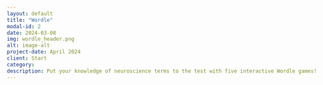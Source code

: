 ```yaml
---
layout: default
title: "Wordle"
modal-id: 2
date: 2024-03-08
img: wordle_header.png
alt: image-alt
project-date: April 2024
client: Start 
category: 
description: Put your knowledge of neuroscience terms to the test with five interactive Wordle games!
---
```


<!DOCTYPE html>
<html lang="en">
<head>
    <meta charset="UTF-8">
    <meta name="viewport" content="width=device-width, initial-scale=1.0">
    <title>Interactive iFrame Buttons</title>
    <style>
        body {
            font-family: -apple-system, BlinkMacSystemFont, "Segoe UI", Roboto, Helvetica, Arial, sans-serif;
            max-width: 800px;
            margin: 0 auto;
            padding: 20px;
            line-height: 1.6;
        }
        
        .button-container {
            display: flex;
            flex-wrap: wrap;
            gap: 10px;
            margin-bottom: 20px;
        }
        
        button {
            padding: 10px 15px;
            background-color: #0366d6;
            color: white;
            border: none;
            border-radius: 4px;
            cursor: pointer;
            font-size: 16px;
            transition: background-color 0.3s;
        }
        
        button:hover {
            background-color: #024ea2;
        }
        
        button.active {
            background-color: #024ea2;
            box-shadow: 0 0 0 2px rgba(3, 102, 214, 0.3);
        }
        
        .iframe-container {
            position: relative;
            width: 100%;
            height: 500px;
            border: 1px solid #e1e4e8;
            border-radius: 6px;
            overflow: hidden;
            display: none;
        }
        
        iframe {
            width: 100%;
            height: 100%;
            border: none;
        }
    </style>
</head>
<body>
    
    <div class="button-container">
        <button onclick="showIframe('iframe1')">1</button>
        <button onclick="showIframe('iframe2')">2</button>
        <button onclick="showIframe('iframe3')">3</button>
        <button onclick="showIframe('iframe4')">4</button>
        <button onclick="showIframe('iframe5')">5</button>
    </div>
    
    <div id="iframe1" class="iframe-container">
        <iframe src="https://stephan-poppe.shinyapps.io/shiny-wordle/" width="100%" height="600px" style="border: none;"></iframe>
    </div>
    
    <div id="iframe2" class="iframe-container">
        <iframe src="https://www.google.com/maps/embed?pb=!1m18!1m12!1m3!1d387193.3059353029!2d-74.25986548248684!3d40.69714941774136!2m3!1f0!2f0!3f0!3m2!1i1024!2i768!4f13.1!3m3!1m2!1s0x89c24fa5d33f083b%3A0xc80b8f06e177fe62!2sNew%20York%2C%20NY%2C%20USA!5e0!3m2!1sen!2s!4v1617293156829!5m2!1sen!2s" allowfullscreen="" loading="lazy" title="Google Maps"></iframe>
    </div>
    
    <div id="iframe3" class="iframe-container">
        <iframe src="https://www.youtube.com/embed/dQw4w9WgXcQ" title="YouTube video player" frameborder="0" allow="accelerometer; autoplay; clipboard-write; encrypted-media; gyroscope; picture-in-picture" allowfullscreen></iframe>
    </div>
    
    <div id="iframe4" class="iframe-container">
        <iframe src="https://en.wikipedia.org/wiki/Main_Page" title="Wikipedia"></iframe>
    </div>
    
    <div id="iframe5" class="iframe-container">
        <iframe src="https://developer.mozilla.org/en-US/" title="MDN Web Docs"></iframe>
    </div>
    
    <script>
        function showIframe(iframeId) {
            // Hide all iframe containers
            const containers = document.querySelectorAll('.iframe-container');
            containers.forEach(container => {
                container.style.display = 'none';
            });
            
            // Remove active class from all buttons
            const buttons = document.querySelectorAll('button');
            buttons.forEach(button => {
                button.classList.remove('active');
            });
            
            // Show the selected iframe container
            const selectedContainer = document.getElementById(iframeId);
            if (selectedContainer) {
                selectedContainer.style.display = 'block';
            }
            
            // Add active class to clicked button
            const clickedButton = event.currentTarget;
            clickedButton.classList.add('active');
        }
    </script>
</body>
</html>
